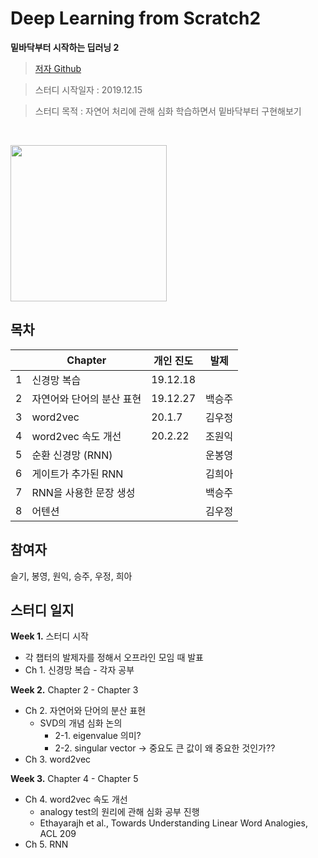 # Deep Learning from Scratch2
**밑바닥부터 시작하는 딥러닝 2**

> [저자 Github](https://github.com/oreilly-japan/deep-learning-from-scratch-20)

> 스터디 시작일자 : 2019.12.15

> 스터디 목적 : 자연어 처리에 관해 심화 학습하면서 밑바닥부터 구현해보기

<br/>
<p align="left">
<img src ="http://www.hanbit.co.kr/data/books/B8950212853_l.jpg" height="250px"/>
<!-- #</p> -->
<br/>

## 목차

|   | Chapter                   | 개인 진도   | 발제 |
|---|---------------------------|----------|-------|
| 1 | 신경망 복습                  | 19.12.18 |       |
| 2 | 자연어와 단어의 분산 표현       | 19.12.27 |  백승주  |
| 3 | word2vec                  | 20.1.7   | 김우정  |
| 4 | word2vec 속도 개선          | 20.2.22  |  조원익  |
| 5 | 순환 신경망 (RNN)            |          |  운봉영  |
| 6 | 게이트가 추가된 RNN           |          | 김희아   |
| 7 | RNN을 사용한 문장 생성        |          |  백승주  |
| 8 | 어텐션                     |          |  김우정  |

## 참여자
슬기, 봉영, 원익, 승주, 우정, 희아

## 스터디 일지
**Week 1.** 스터디 시작 
- 각 챕터의 발제자를 정해서 오프라인 모임 때 발표 
- Ch 1. 신경망 복습 - 각자 공부 
   
**Week 2.** Chapter 2 - Chapter 3
- Ch 2. 자연어와 단어의 분산 표현
    - SVD의 개념 심화 논의 
        - 2-1. eigenvalue 의미?
        - 2-2. singular vector -> 중요도 큰 값이 왜 중요한 것인가??
- Ch 3. word2vec

**Week 3.** Chapter 4 - Chapter 5 
- Ch 4. word2vec 속도 개선
    - analogy test의 원리에 관해 심화 공부 진행
    - Ethayarajh et al., Towards Understanding Linear Word Analogies, ACL 209
- Ch 5. RNN



